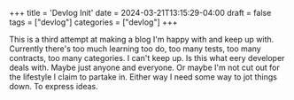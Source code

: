 +++
title = 'Devlog Init'
date = 2024-03-21T13:15:29-04:00
draft = false
tags = ["devlog"]
categories = ["devlog"]
+++


This is a third attempt at making a blog I'm happy with and keep up with. Currently there's too much learning too do, too many tests, too many contracts, too many categories. I can't keep up. Is this what eery developer deals with. Maybe just anyone and everyone. Or maybe I'm not cut out for the lifestyle I claim to partake in. Either way I need some way to jot things down. To express ideas.
